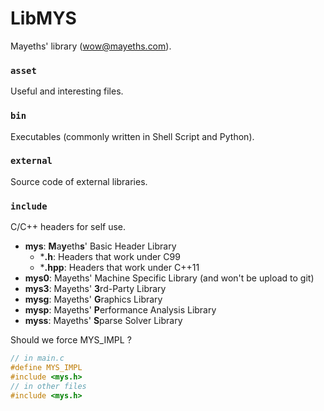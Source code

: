 # LibMYS

Mayeths' library (wow@mayeths.com).

### `asset`

Useful and interesting files.

### `bin`

Executables (commonly written in Shell Script and Python).

### `external`

Source code of external libraries.

### `include`

C/C++ headers for self use.

- **mys**: **M**a**y**eth**s**' Basic Header Library
    - ***.h**: Headers that work under C99
    - ***.hpp**: Headers that work under C++11
- **mys0**: Mayeths' Machine Specific Library (and won't be upload to git)
- **mys3**: Mayeths' **3**rd-Party Library
- **mysg**: Mayeths' **G**raphics Library
- **mysp**: Mayeths' **P**erformance Analysis Library
- **myss**: Mayeths' **S**parse Solver Library


Should we force MYS_IMPL ?
```c
// in main.c
#define MYS_IMPL
#include <mys.h>
// in other files
#include <mys.h>
```
